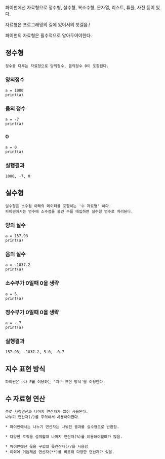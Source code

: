 

파이썬에선 자료형으로 정수형, 실수형, 복소수형, 문자열, 리스트, 튜플, 사전 등이 있다.

자료형은 프로그래밍의 길에 있어서의 첫걸음.!

파이썬의 자료형은 필수적으로 알아두어야한다.

## 정수형
    정수를 다루는 자료형으로 양의정수, 음의정수 0이 포함된다.


### 양의정수
    a = 1000
    print(a)

### 음의 정수
    a = -7
    print(a)

### 0
    a = 0
    print(a)

### 실행결과
    1000, -7, 0


## 실수형
    실수형은 소수점 아래의 데이터를 포함하는 '수 자료형' 이다.
    파이썬에서는 변수에 소수점을 붙인 수를 대입하면 실수형 변수로 처리된다.

### 양의 실수
    a = 157.93
    print(a)

### 음의 실수
    a = -1837.2
    print(a)

### 소수부가 0일때 0을 생략
    a = 5.
    print(a)

### 정수부가 0일때 0을 생략
    a = -.7
    print(a)

### 실행결과
    157.93, -1837.2, 5.0, -0.7


## 지수 표현 방식
    파이썬은 e나 E를 이용하는 '지수 표현 방식'을 이용한다.

## 수 자료형 연산

    주로 사칙연산과 나머지 연산자가 많이 사용된다.
    나누기 연산자(/)를 주의해서 사용해야한다.

    * 파이썬에서는 나누기 연산자는 나눠진 결과를 실수형으로 반환함.

    * 다양한 로직을 설계할때 나머지 연산자(%)를 이용해야할떄가 많음.

    * 파이썬에선 몫을 구할떄 몫연산자(//를 사용함
    * 이외에 거듭제곱 연산자(**)를 비롯해 다양한 연산자가 있음.
